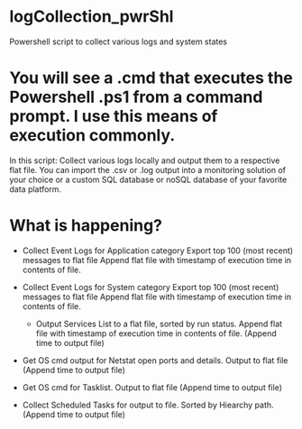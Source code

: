 # logCollection_pwrShl
Powershell script to collect various logs and system states

# You will see a .cmd that executes the Powershell .ps1 from a command prompt. I use this means of execution commonly.

In this script:
Collect various logs locally and output them to a respective flat file.  You can import the .csv or .log output into a monitoring solution of your choice or a custom SQL database or noSQL database of your favorite data platform.

# What is happening?
- Collect Event Logs for Application category
  Export top 100 (most recent) messages to flat file
    Append flat file with timestamp of execution time in contents of file.

- Collect Event Logs for System category
  Export top 100 (most recent) messages to flat file
    Append flat file with timestamp of execution time in contents of file.
  
  - Output Services List to a flat file, sorted by run status.
    Append flat file with timestamp of execution time in contents of file. (Append time to output file)
   
- Get OS cmd output for Netstat open ports and details.
  Output to flat file   
    (Append time to output file)
        
- Get OS cmd for Tasklist. Output to flat file
  (Append time to output file)
    
- Collect Scheduled Tasks for output to file. Sorted by Hiearchy path.
    (Append time to output file)
